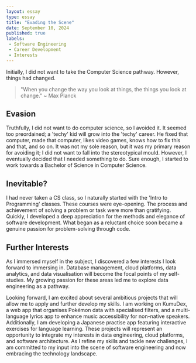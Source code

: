 ```yaml
---
layout: essay
type: essay
title: "Evading the Scene"
date: September 10, 2024
published: true
labels:
 - Software Engineering
 - Career Development
 - Interests
---
```


 Initially, I did not want to take the Computer Science pathway. However, things had changed.


 > "When you change the way you look at things, the things you look at change." ~ Max Planck


## Evasion

 Truthfully, I did not want to do computer science, so I avoided it. It seemed too preordained; a 'techy' kid will grow into the 'techy' career. He fixed that computer, made that computer, likes video games, knows how to fix this and that, and so on. It was not my sole reason, but it was my primary reason for avoiding it; I did not want to fall into the stereotypical mould. However, I eventually decided that I needed something to do. Sure enough, I started to work towards a Bachelor of Science in Computer Science.

## Inevitable?

 I had never taken a CS class, so I naturally started with the 'Intro to Programming' classes. These courses were eye-opening. The process and achievement of solving a problem or task were more than gratifying. Quickly, I developed a deep appreciation for the methods and elegance of software development. What began as a reluctant choice soon became a genuine passion for problem-solving through code.

## Further Interests

 As I immersed myself in the subject, I discovered a few interests I look forward to immersing in. Database management, cloud platforms, data analytics, and data visualisation will become the focal points of my self-studies. My growing passion for these areas led me to explore data engineering as a pathway.

 Looking forward, I am excited about several ambitious projects that will allow me to apply and further develop my skills. I am working on KumuDex, a web app that organises Pokémon data with specialised filters, and a multi-language lyrics app to enhance music accessibility for non-native speakers. Additionally, I am developing a Japanese practise app featuring interactive exercises for language learning. These projects will represent an opportunity to integrate my interests in data engineering, cloud platforms, and software architecture. As I refine my skills and tackle new challenges, I am committed to my input into the scene of software engineering and now embracing the technology landscape.
